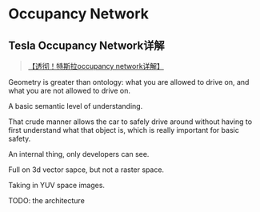 # Occupancy Network

## Tesla Occupancy Network详解

> [【透彻！特斯拉occupancy network详解】](https://www.bilibili.com/video/BV1HT411m7f4/?share_source=copy_web&vd_source=724ca2fcd803a56b1646d6d28e65b820)

Geometry is greater than ontology: what you are allowed to drive on, and what you are  not allowed to drive on.

A basic semantic level of understanding.

That crude manner allows the car to safely drive around without having to first understand what that object is, which is really important for basic safety.

An internal thing, only developers can see.

Full on 3d vector sapce, but not a raster space.

Taking in YUV space images.

TODO: the architecture
